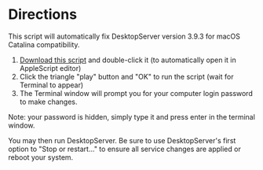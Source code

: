 # Directions
This script will automatically fix DesktopServer version 3.9.3 for macOS Catalina compatibility.

1) [Download this script](https://github.com/ServerPress/catalina-fix/blob/master/catalina-fix-001.scpt?raw=true) and double-click it (to automatically open it in AppleScript editor)
2) Click the triangle "play" button and "OK" to run the script (wait for Terminal to appear)
3) The Terminal window will prompt you for your computer login password to make changes.

Note: your password is hidden, simply type it and press enter in the terminal window.

You may then run DesktopServer. Be sure to use DesktopServer's first option to "Stop or restart..." to ensure all service changes are applied or reboot your system.
